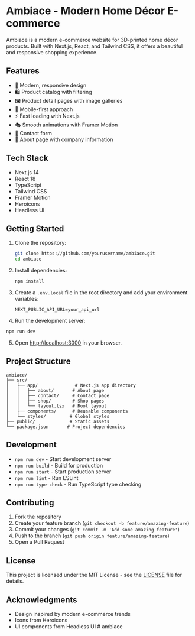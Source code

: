 # Ambiace - Modern Home Décor E-commerce

Ambiace is a modern e-commerce website for 3D-printed home décor products. Built with Next.js, React, and Tailwind CSS, it offers a beautiful and responsive shopping experience.

## Features

- 🎨 Modern, responsive design
- 🛍️ Product catalog with filtering
- 🖼️ Product detail pages with image galleries
- 📱 Mobile-first approach
- ⚡ Fast loading with Next.js
- 🎭 Smooth animations with Framer Motion
- 📝 Contact form
- 📄 About page with company information

## Tech Stack

- Next.js 14
- React 18
- TypeScript
- Tailwind CSS
- Framer Motion
- Heroicons
- Headless UI

## Getting Started

1. Clone the repository:
   ```bash
   git clone https://github.com/yourusername/ambiace.git
   cd ambiace
   ```

2. Install dependencies:
   ```bash
   npm install
   ```

3. Create a `.env.local` file in the root directory and add your environment variables:
   ```
   NEXT_PUBLIC_API_URL=your_api_url
   ```

4. Run the development server:
```bash
npm run dev
```

5. Open [http://localhost:3000](http://localhost:3000) in your browser.

## Project Structure

```
ambiace/
├── src/
│   ├── app/              # Next.js app directory
│   │   ├── about/       # About page
│   │   ├── contact/     # Contact page
│   │   ├── shop/        # Shop pages
│   │   └── layout.tsx   # Root layout
│   ├── components/      # Reusable components
│   └── styles/         # Global styles
├── public/             # Static assets
└── package.json       # Project dependencies
```

## Development

- `npm run dev` - Start development server
- `npm run build` - Build for production
- `npm run start` - Start production server
- `npm run lint` - Run ESLint
- `npm run type-check` - Run TypeScript type checking

## Contributing

1. Fork the repository
2. Create your feature branch (`git checkout -b feature/amazing-feature`)
3. Commit your changes (`git commit -m 'Add some amazing feature'`)
4. Push to the branch (`git push origin feature/amazing-feature`)
5. Open a Pull Request

## License

This project is licensed under the MIT License - see the [LICENSE](LICENSE) file for details.

## Acknowledgments

- Design inspired by modern e-commerce trends
- Icons from Heroicons
- UI components from Headless UI
#   a m b i a c e  
 